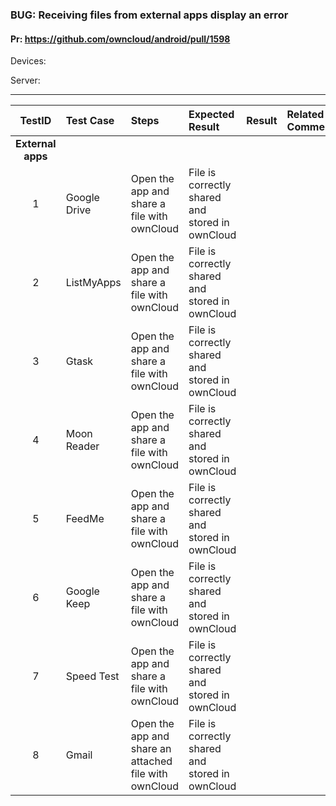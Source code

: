 ###  BUG: Receiving files from external apps display an error

#### Pr: https://github.com/owncloud/android/pull/1598

Devices:

Server:


---

 
| TestID | Test Case | Steps | Expected Result | Result | Related Comment |
| :----: | :-------- | :---- | :-------------- | :----: | :-------------- |
|**External apps**||||||
| 1 | Google Drive | Open the app and share a file with ownCloud|File is correctly shared and stored in ownCloud| | |
| 2 | ListMyApps | Open the app and share a file with ownCloud|File is correctly shared and stored in ownCloud| | |
| 3 | Gtask | Open the app and share a file with ownCloud|File is correctly shared and stored in ownCloud| | |
| 4 | Moon Reader | Open the app and share a file with ownCloud|File is correctly shared and stored in ownCloud| | |
| 5 | FeedMe | Open the app and share a file with ownCloud|File is correctly shared and stored in ownCloud| | |
| 6 | Google Keep | Open the app and share a file with ownCloud|File is correctly shared and stored in ownCloud| | |
| 7 | Speed Test | Open the app and share a file with ownCloud|File is correctly shared and stored in ownCloud| | |
| 8 | Gmail | Open the app and share an attached file with ownCloud|File is correctly shared and stored in ownCloud| | |